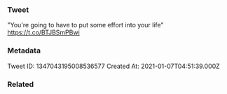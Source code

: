 ### Tweet
"You're going to have to put some effort into your life" https://t.co/BTJBSmPBwi

### Metadata
Tweet ID: 1347043195008536577
Created At: 2021-01-07T04:51:39.000Z

### Related

